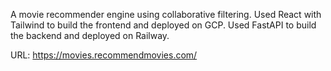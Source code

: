 A movie recommender engine using collaborative filtering.
Used React with Tailwind to build the frontend and deployed on GCP. 
Used FastAPI to build the backend and deployed on Railway. 

URL: https://movies.recommendmovies.com/
